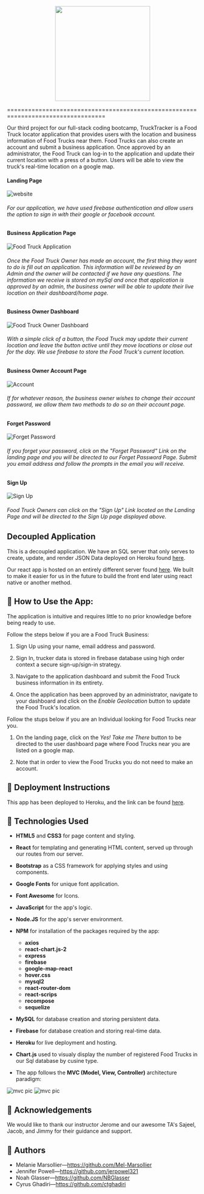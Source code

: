 <p align="center">
<img src="https://github.com/jerpowel321/TruckTracker-FE/blob/master/public/TruckTrackerLogo.png" width="250">
</p>
==================================================================================

Our third project for our full-stack coding bootcamp, TruckTracker is a Food Truck locator application that provides users with the location and business information of Food Trucks near them. Food Trucks can also create an account and submit a business application. Once approved by an administrator, the Food Truck can log-in to the application and update their current location with a press of a button. Users will be able to view the truck's real-time location on a google map. 

#### Landing Page
![website](/public/TruckTrackerSignIn.png "TruckTracker")

###### For our application, we have used firebase authentication and allow users the option to sign in with their google or facebook account.

#### Business Application Page
![Food Truck Application](/public/TTApplication.png "Food Truck Application")

###### Once the Food Truck Owner has made an account, the first thing they want to do is fill out an application. This information will be reviewed by an Admin and the owner will be contacted if we have any questions. The information we receive is stored on mySql and once that application is approved by an admin, the business owner will be able to update their live location on their dashboard/home page. 

#### Business Owner Dashboard
![Food Truck Owner Dashboard](/public/TTHomePage.png "Food Truck Owner Dashboard")

###### With a simple click of a button, the Food Truck may update their current location and leave the button active until they move locations or close out for the day. We use firebase to store the Food Truck's current location.

#### Business Owner Account Page
![Account](/public/TTAccount.png "Food Truck Owner Account")

###### If for whatever reason, the business owner wishes to change their account password, we allow them two methods to do so on their account page.


#### Forget Password
![Forget Password](/public/TTForgetPassword.png "Forget Password")

###### If you forget your password, click on the "Forget Password" Link on the landing page and you will be directed to our Forget Password Page. Submit you email address and follow the prompts in the email you will receive. 

#### Sign Up 
![Sign Up](/public/TTSignUp.png "Sign Up")

###### Food Truck Owners can click on the "Sign Up" Link located on the Landing Page and will be directed to the Sign Up page displayed above. 





## Decoupled Application

This is a decoupled application. We have an SQL server that only serves to create, update, and render JSON Data deployed on Heroku found [here](https://api-food-truck.herokuapp.com/). 

Our react app is hosted on an entirely different server found [here](https://trucktrackerdemo.herokuapp.com/). We built to make it easier for us in the future to build the front end later using react native or another method.


## 🔑 How to Use the App:

The application is intuitive and requires little to no prior knowledge before being ready to use.

Follow the steps below if you are a Food Truck Business:

1. Sign Up using your name, email address and password. 

2. Sign In, trucker data is stored in firebase database using high order context a secure sign-up/sign-in strategy.
   
3. Navigate to the application dashboard and submit the Food Truck business information in its entirety. 
   
4. Once the application has been approved by an administrator, navigate to your dashboard and click on the _Enable Geolocation_ button to update the Food Truck's location. 
   
Follow the stups below if you are an Individual looking for Food Trucks near you.

1. On the landing page, click on the _Yes! Take me There_ button to be directed to the user dashboard page where Food Trucks near you are listed on a google map. 

2. Note that in order to view the Food Trucks you do not need to make an account. 

## 📁 Deployment Instructions

This app has been deployed to Heroku, and the link can be found [here](https://deployedwtt.herokuapp.com/ "live link").

## 🔧 Technologies Used  

+ **HTML5** and **CSS3** for page content and styling.

+ **React** for templating and generating HTML content, served up through our routes from our server.

+ **Bootstrap** as a CSS framework for applying styles and using components.

+ **Google Fonts** for unique font application.

+ **Font Awesome** for Icons.

+ **JavaScript** for the app's logic.
  
+ **Node.JS** for the app's server environment.

+ **NPM** for installation of the packages required by the app:
  + **axios**
  + **react-chart.js-2**
  + **express**
  + **firebase** 
  + **google-map-react**
  + **hover.css**
  + **mysql2**
  + **react-router-dom**
  + **react-scrips**
  + **recompose**
  + **sequelize**

  
+ **MySQL** for database creation and storing persistent data.
+ **Firebase** for database creation and storing real-time data.
  
+ **Heroku** for live deployment and hosting.
  
+ **Chart.js** used to visualy display the number of registered Food Trucks in our Sql database by cusine type.
  
+ The app follows the **MVC (Model, View, Controller)** architecture paradigm:
  
![mvc pic](/public/mvc1.png "MVC architecture") ![mvc pic](/public/mvc2.png "MVC architecture")


## 🌟 Acknowledgements

We would like to thank our instructor Jerome and our awesome TA's Sajeel, Jacob, and Jimmy for their guidance and support. 
    
## 🔗 Authors 

+ Melanie Marsollier—https://github.com/Mel-Marsollier
+ Jennifer Powell—https://github.com/jerpowel321
+ Noah Glasser—https://github.com/NBGlasser
+ Cyrus Ghadiri—https://github.com/ctghadiri


